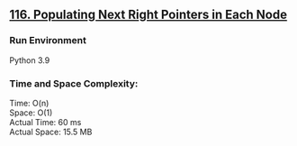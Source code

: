 ## [116. Populating Next Right Pointers in Each Node](https://leetcode.com/problems/populating-next-right-pointers-in-each-node/)

### Run Environment
Python 3.9

### Time and Space Complexity:
Time: O(n)  
Space: O(1)  
Actual Time: 60 ms  
Actual Space: 15.5 MB
